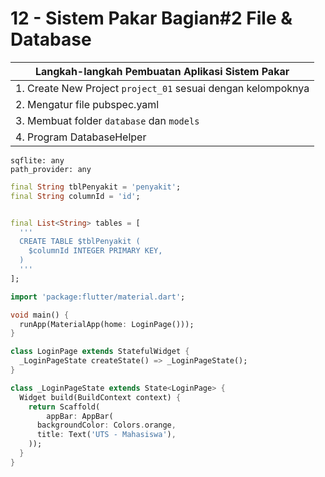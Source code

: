 # 12 - Sistem Pakar Bagian#2 File & Database

Langkah-langkah Pembuatan Aplikasi Sistem Pakar |
------------ |
1. Create New Project `project_01` sesuai dengan kelompoknya |
2. Mengatur file pubspec.yaml |
3. Membuat folder `database` dan `models` |
4. Program DatabaseHelper |

```
sqflite: any
path_provider: any
```

```dart
final String tblPenyakit = 'penyakit';
final String columnId = 'id';


final List<String> tables = [
  '''
  CREATE TABLE $tblPenyakit (
    $columnId INTEGER PRIMARY KEY,
  )
  '''
];
```

```dart
import 'package:flutter/material.dart';

void main() {
  runApp(MaterialApp(home: LoginPage()));
}

class LoginPage extends StatefulWidget {
  _LoginPageState createState() => _LoginPageState();
}

class _LoginPageState extends State<LoginPage> {
  Widget build(BuildContext context) {
    return Scaffold(
        appBar: AppBar(
      backgroundColor: Colors.orange,
      title: Text('UTS - Mahasiswa'),
    ));
  }
}
```

